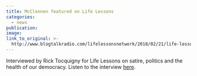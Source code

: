 ```yaml
---
title: McClennen featured on Life Lessons
categories: 
  - news
publication:
image:
link_to_original: >-
  http://www.blogtalkradio.com/lifelessonsnetwork/2018/02/21/life-lessons-with-sophia-mcclennan-is-satire-saving-our-nation
---
```


Interviewed by Rick Tocquigny for Life Lessons on satire, politics and the health of our democracy. Listen to the interview [here](http://www.blogtalkradio.com/lifelessonsnetwork/2018/02/21/life-lessons-with-sophia-mcclennan-is-satire-saving-our-nation).